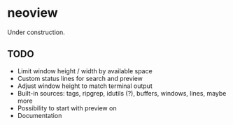 # neoview
Under construction.

## TODO
* Limit window height / width by available space
* Custom status lines for search and preview
* Adjust window height to match terminal output
* Built-in sources: tags, ripgrep, idutils (?), buffers, windows, lines,
  maybe more
* Possibility to start with preview on
* Documentation
